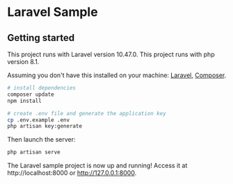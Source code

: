 # Laravel Sample
## Getting started

This project runs with Laravel version 10.47.0.
This project runs with php version 8.1.

Assuming you don't have this installed on your machine: [Laravel](https://laravel.com), [Composer](https://getcomposer.org).

``` bash
# install dependencies
composer update
npm install

# create .env file and generate the application key
cp .env.example .env
php artisan key:generate
```

Then launch the server:

``` bash
php artisan serve
```

The Laravel sample project is now up and running! Access it at http://localhost:8000 or http://127.0.0.1:8000.
